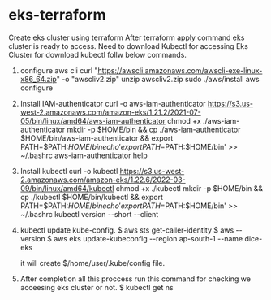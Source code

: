 # eks-terraform
Create eks cluster using terraform
After terraform apply command eks cluster is ready to access.
Need to download Kubectl for accessing Eks Cluster for download kubectl follw below commands.

1. configure aws cli 
    curl "https://awscli.amazonaws.com/awscli-exe-linux-x86_64.zip" -o "awscliv2.zip"
    unzip awscliv2.zip
    sudo ./aws/install
    aws configure 


2. Install IAM-authenticator 
    curl -o aws-iam-authenticator https://s3.us-west-2.amazonaws.com/amazon-eks/1.21.2/2021-07-05/bin/linux/amd64/aws-iam-authenticator
    chmod +x ./aws-iam-authenticator
    mkdir -p $HOME/bin && cp ./aws-iam-authenticator $HOME/bin/aws-iam-authenticator && export PATH=$PATH:$HOME/bin
    echo 'export PATH=$PATH:$HOME/bin' >> ~/.bashrc
    aws-iam-authenticator help

3. Install kubectl 
    curl -o kubectl https://s3.us-west-2.amazonaws.com/amazon-eks/1.22.6/2022-03-09/bin/linux/amd64/kubectl
    chmod +x ./kubectl
    mkdir -p $HOME/bin && cp ./kubectl $HOME/bin/kubectl && export PATH=$PATH:$HOME/bin
    echo 'export PATH=$PATH:$HOME/bin' >> ~/.bashrc
    kubectl version --short --client

4. kubectl update kube-config.
    $ aws sts get-caller-identity
    $ aws --version
    $ aws eks update-kubeconfig --region ap-south-1 --name dice-eks

    it will create $/home/user/.kube/config file.

5. After completion all this proccess run this command for checking we acceesing eks cluster or not.
   $ kubectl get ns
